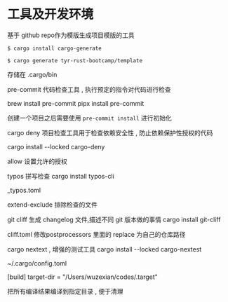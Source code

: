 # 工具及开发环境


基于 github repo作为模版生成项目模版的工具
```shell
$ cargo install cargo-generate 
```

```shell
$ cargo generate tyr-rust-bootcamp/template
```

存储在 .cargo/bin



pre-commit 代码检查工具 , 执行预定的指令对代码进行检查

brew install pre-commit
pipx install pre-commit

创建一个项目之后需要使用 `pre-commit install` 进行初始化



cargo deny 项目检查工具用于检查依赖安全性 , 防止依赖保护性授权的代码

cargo install --locked cargo-deny

allow 设置允许的授权



typos 拼写检查
cargo install typos-cli

_typos.toml

extend-exclude 排除检查的文件



git cliff 生成 changelog 文件,描述不同 git 版本做的事情
cargo install git-cliff

cliff.toml 修改postprocessors 里面的 replace 为自己的仓库路径



cargo nextext , 增强的测试工具
cargo install --locked cargo-nextest 




~/.cargo/config.toml

 [build]
target-dir = "/Users/wuzexian/codes/.target"

把所有编译结果编译到指定目录 , 便于清理


